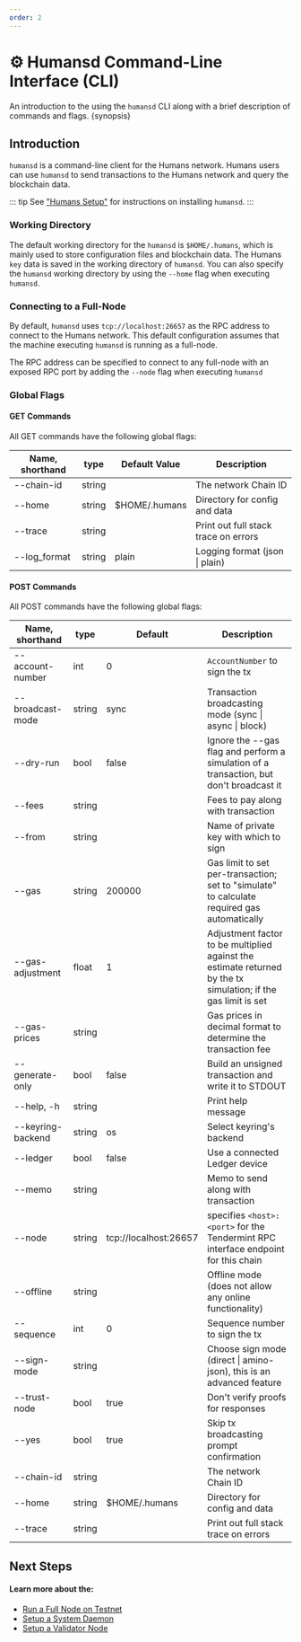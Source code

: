 ```yaml
---
order: 2
---
```


# ⚙️ Humansd Command-Line Interface (CLI)

An introduction to the using the `humansd` CLI along with a brief description of commands and flags. {synopsis}

## Introduction

`humansd` is a command-line client for the Humans network. Humans users can use `humansd` to send transactions to the Humans network and query the blockchain data.

::: tip
See ["Humans Setup"](/dev/cli/humansd-binary.html) for instructions on installing `humansd`.
:::

### Working Directory

The default working directory for the `humansd` is `$HOME/.humans`, which is mainly used to store configuration files and blockchain data. The Humans `key` data is saved in the working directory of `humansd`. You can also specify the `humansd` working directory by using the `--home` flag when executing `humansd`.

### Connecting to a Full-Node

By default, `humansd` uses `tcp://localhost:26657` as the RPC address to connect to the Humans network. This default configuration assumes that the machine executing `humansd` is running as a full-node.

The RPC address can be specified to connect to any full-node with an exposed RPC port by adding the `--node` flag when executing `humansd`

### Global Flags

#### GET Commands

All GET commands have the following global flags:

| Name, shorthand | type   | Default Value | Description                          |
| --------------- | ------ | ------------- | ------------------------------------ |
| --chain-id      | string |               | The network Chain ID                 |
| --home          | string | $HOME/.humans | Directory for config and data        |
| --trace         | string |               | Print out full stack trace on errors |
| --log\_format   | string | plain         | Logging format (json \| plain)       |

#### POST Commands

All POST commands have the following global flags:

| Name, shorthand   | type   | Default               | Description                                                                                                    |
| ----------------- | ------ | --------------------- | -------------------------------------------------------------------------------------------------------------- |
| --account-number  | int    | 0                     | `AccountNumber` to sign the tx                                                                                 |
| --broadcast-mode  | string | sync                  | Transaction broadcasting mode (sync \| async \| block)                                                         |
| --dry-run         | bool   | false                 | Ignore the --gas flag and perform a simulation of a transaction, but don't broadcast it                        |
| --fees            | string |                       | Fees to pay along with transaction                                                                             |
| --from            | string |                       | Name of private key with which to sign                                                                         |
| --gas             | string | 200000                | Gas limit to set per-transaction; set to "simulate" to calculate required gas automatically                    |
| --gas-adjustment  | float  | 1                     | Adjustment factor to be multiplied against the estimate returned by the tx simulation; if the gas limit is set |
| --gas-prices      | string |                       | Gas prices in decimal format to determine the transaction fee                                                  |
| --generate-only   | bool   | false                 | Build an unsigned transaction and write it to STDOUT                                                           |
| --help, -h        | string |                       | Print help message                                                                                             |
| --keyring-backend | string | os                    | Select keyring's backend                                                                                       |
| --ledger          | bool   | false                 | Use a connected Ledger device                                                                                  |
| --memo            | string |                       | Memo to send along with transaction                                                                            |
| --node            | string | tcp://localhost:26657 | specifies `<host>:<port>` for the Tendermint RPC interface endpoint for this chain                             |
| --offline         | string |                       | Offline mode (does not allow any online functionality)                                                         |
| --sequence        | int    | 0                     | Sequence number to sign the tx                                                                                 |
| --sign-mode       | string |                       | Choose sign mode (direct \| amino-json), this is an advanced feature                                           |
| --trust-node      | bool   | true                  | Don't verify proofs for responses                                                                              |
| --yes             | bool   | true                  | Skip tx broadcasting prompt confirmation                                                                       |
| --chain-id        | string |                       | The network Chain ID                                                                                           |
| --home            | string | $HOME/.humans         | Directory for config and data                                                                                  |
| --trace           | string |                       | Print out full stack trace on errors                                                                           |

## Next Steps

#### Learn more about the:

- [Run a Full Node on Testnet][page-node-daemon]
- [Setup a System Daemon][page-system-daemon]
- [Setup a Validator Node][page-validator]

#### 

[page-system-daemon]: ../../run-nodes/testnet/system-daemon.html
[page-validator]: ../../run-nodes/validators/validating-on-testnet.html
[page-node-daemon]: ../../run-nodes/testnet/node-daemon.html